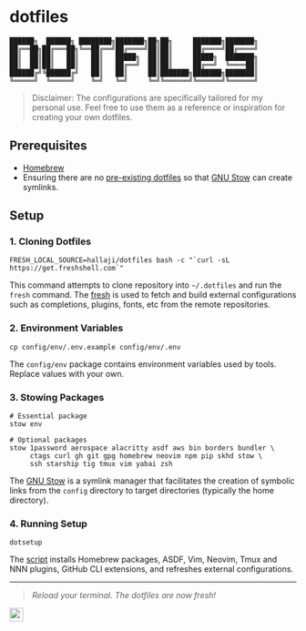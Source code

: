 # dotfiles

```text
██████╗  ██████╗ ████████╗███████╗██╗██╗     ███████╗███████╗
██╔══██╗██╔═══██╗╚══██╔══╝██╔════╝██║██║     ██╔════╝██╔════╝
██║  ██║██║   ██║   ██║   █████╗  ██║██║     █████╗  ███████╗
██║  ██║██║   ██║   ██║   ██╔══╝  ██║██║     ██╔══╝  ╚════██║
██████╔╝╚██████╔╝   ██║   ██║     ██║███████╗███████╗███████║
╚═════╝  ╚═════╝    ╚═╝   ╚═╝     ╚═╝╚══════╝╚══════╝╚══════╝
```

> Disclaimer: The configurations are specifically tailored for my personal use.
> Feel free to use them as a reference or inspiration for creating your own
> dotfiles.

## Prerequisites

- [Homebrew](https://brew.sh)
- Ensuring there are no [pre-existing dotfiles](config/bin/.local/bin/rm-symlinks) so that [GNU Stow](https://www.gnu.org/software/stow/manual/stow.html)
  can create symlinks.

## Setup

### 1. Cloning Dotfiles

```shell
FRESH_LOCAL_SOURCE=hallaji/dotfiles bash -c "`curl -sL https://get.freshshell.com`"
```

This command attempts to clone repository into `~/.dotfiles` and run the
`fresh` command. The [fresh](https://freshshell.com) is used to fetch and build
external configurations such as completions, plugins, fonts, etc from the
remote repositories.

### 2. Environment Variables

```shell
cp config/env/.env.example config/env/.env
```

The `config/env` package contains environment variables used by tools. Replace
values with your own.

### 3. Stowing Packages

```shell
# Essential package
stow env

# Optional packages
stow 1password aerospace alacritty asdf aws bin borders bundler \
     ctags curl gh git gpg homebrew neovim npm pip skhd stow \
     ssh starship tig tmux vim yabai zsh
```

The [GNU Stow](https://www.gnu.org/software/stow/manual/stow.html) is a symlink
manager that facilitates the creation of symbolic links from the `config`
directory to target directories (typically the home directory).

### 4. Running Setup

```shell
dotsetup
```

The [script](config/bin/.local/bin/dotsetup) installs Homebrew packages, ASDF,
Vim, Neovim, Tmux and NNN plugins, GitHub CLI extensions, and refreshes
external configurations.

---

> _Reload your terminal. The dotfiles are now fresh!_

<a href="https://hallaji.com">
  <img src="https://hallaji.com/assets/fav/fav.svg" widht="24" height="24">
</a>
